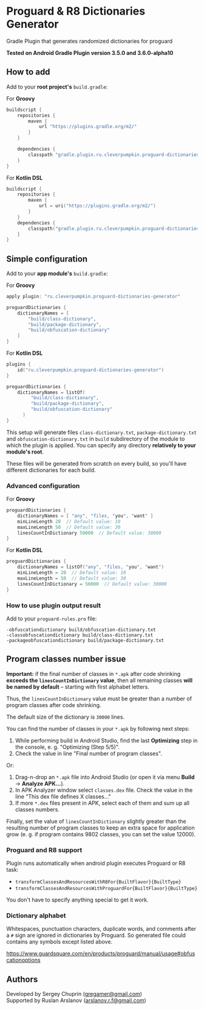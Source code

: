 # Proguard & R8 Dictionaries Generator

Gradle Plugin that generates randomized dictionaries for proguard

**Tested on Android Gradle Plugin version 3.5.0 and 3.6.0-alpha10**

## How to add
Add to your **root project's** `build.gradle`:

For **Groovy**
```groovy
buildscript {
    repositories {
        maven { 
            url "https://plugins.gradle.org/m2/" 
        }
    }

    dependencies {
        classpath "gradle.plugin.ru.cleverpumpkin.proguard-dictionaries-generator:plugin:1.0.7"
    }
}
```

For **Kotlin DSL**
```kotlin
buildscript {
    repositories {
        maven {
            url = uri("https://plugins.gradle.org/m2/")
        }
    }
    dependencies {
        classpath("gradle.plugin.ru.cleverpumpkin.proguard-dictionaries-generator:plugin:1.0.7")
    }
}
```

## Simple configuration
Add to your **app module's** `build.gradle`:

For **Groovy**
```groovy
apply plugin: "ru.cleverpumpkin.proguard-dictionaries-generator"

proguardDictionaries {
    dictionaryNames = [
        "build/class-dictionary",
        "build/package-dictionary",
        "build/obfuscation-dictionary"
    ]
}
```

For **Kotlin DSL**
```kotlin
plugins {
    id("ru.cleverpumpkin.proguard-dictionaries-generator")
}

proguardDictionaries {
    dictionaryNames = listOf(
         "build/class-dictionary",
         "build/package-dictionary",
         "build/obfuscation-dictionary"
      )
}
```

This setup will generate files `class-dictionary.txt`, `package-dictionary.txt` 
and `obfuscation-dictionary.txt` in `build` subdirectory of the module to which the plugin 
is applied. You can specify any directory **relatively to your module's root**. 

These files will be generated from scratch on every build, so you'll have different dictionaries 
for each build.

### Advanced configuration

For **Groovy**
```groovy
proguardDictionaries {
    dictionaryNames = [ "any", "files, "you", "want" ]
    minLineLength 20  // Default value: 10
    maxLineLength 50  // Default value: 30
    linesCountInDictionary 50000  // Default value: 30000
}
```

For **Kotlin DSL**
```kotlin
proguardDictionaries {
    dictionaryNames = listOf("any", "files, "you", "want")
    minLineLength = 20  // Default value: 10
    maxLineLength = 50  // Default value: 30
    linesCountInDictionary = 50000  // Default value: 30000
}
```

### How to use plugin output result

Add to your `proguard-rules.pro` file:

```
-obfuscationdictionary build/obfuscation-dictionary.txt
-classobfuscationdictionary build/class-dictionary.txt
-packageobfuscationdictionary build/package-dictionary.txt
```

## Program classes number issue

**Important:** if the final number of classes in `*.apk` after code shrinking **exceeds the 
`linesCountInDictionary` value**, then all remaining classes **will be named by default** – 
starting with first alphabet letters.

Thus, the `linesCountInDictionary` value must be greater than a number of program classes after 
code shrinking. 

The default size of the dictionary is `30000` lines.

You can find the number of classes in your `*.apk` by following next steps:

1. While performing build in Android Studio, find the last **Optimizing** step in the console,
e. g. "Optimizing (Step 5/5)".
2. Check the value in line "Final number of program classes".

Or:

1. Drag-n-drop an `*.apk` file into Android Studio (or open it via menu **Build** -> 
**Analyze APK...**).
3. In APK Analyzer window select `classes.dex` file. Check the value in the line 
"This dex file defines X classes..."
4. If more `*.dex` files present in APK, select each of them and sum up all classes numbers.

Finally, set the value of `linesCountInDictionary` slightly greater than the resulting number 
of program classes to keep an extra space for application grow (e. g. if program contains 
9802 classes, you can set the value 12000).


### Proguard and R8 support

Plugin runs automatically when android plugin executes Proguard or R8 task:

- `transformClassesAndResourcesWithR8For{BuiltFlavor}{BuiltType}`
- `transformClassesAndResourcesWithProguardFor{BuiltFlavor}{BuiltType}`

You don't have to specify anything special to get it work.


### Dictionary alphabet

Whitespaces, punctuation characters, duplicate words, and comments after a `#` sign are ignored 
in dictionaries by Proguard. So generated file could contains any symbols except listed above.

https://www.guardsquare.com/en/products/proguard/manual/usage#obfuscationoptions

## Authors
Developed by Sergey Chuprin (<gregamer@gmail.com>)<br/>
Supported by Ruslan Arslanov (<arslanov.r.f@gmail.com>)